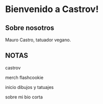 # Bienvenido a Castrov!

## Sobre nosotros
Mauro Castro, tatuador vegano.

## NOTAS
 castrov

merch
flashcookie

inicio
dibujos y tatuajes 

sobre mi 
bio corta
